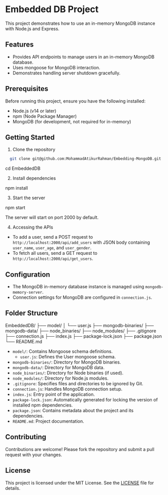 # Embedded DB Project

This project demonstrates how to use an in-memory MongoDB instance with Node.js and Express.

## Features

- Provides API endpoints to manage users in an in-memory MongoDB database.
- Uses mongoose for MongoDB interaction.
- Demonstrates handling server shutdown gracefully.

## Prerequisites

Before running this project, ensure you have the following installed:

- Node.js (v14 or later)
- npm (Node Package Manager)
- MongoDB (for development, not required for in-memory)

## Getting Started

1. Clone the repository

 ```sh
   git clone git@github.com:MohammadAtikurRahman/Embedding-MongoDB.git
   ```
cd EmbeddedDB

2. Install dependencies

npm install

3. Start the server

npm start

The server will start on port 2000 by default.

4. Accessing the APIs

- To add a user, send a POST request to `http://localhost:2000/api/add_users` with JSON body containing `user_name`, `user_age`, and `user_gender`.
- To fetch all users, send a GET request to `http://localhost:2000/api/get_users`.

## Configuration

- The MongoDB in-memory database instance is managed using `mongodb-memory-server`.
- Connection settings for MongoDB are configured in `connection.js`.

## Folder Structure

EmbeddedDB/
├── model/
│   └── user.js
├── mongodb-binaries/
├── mongodb-data/
├── node_binaries/
├── node_modules/
├── .gitignore
├── connection.js
├── index.js
├── package-lock.json
├── package.json
└── README.md

- `model/`: Contains Mongoose schema definitions.
  - `user.js`: Defines the User mongoose schema.
- `mongodb-binaries/`: Directory for MongoDB binaries.
- `mongodb-data/`: Directory for MongoDB data.
- `node_binaries/`: Directory for Node binaries (if used).
- `node_modules/`: Directory for Node.js modules.
- `.gitignore`: Specifies files and directories to be ignored by Git.
- `connection.js`: Handles MongoDB connection setup.
- `index.js`: Entry point of the application.
- `package-lock.json`: Automatically generated for locking the version of installed npm dependencies.
- `package.json`: Contains metadata about the project and its dependencies.
- `README.md`: Project documentation.

## Contributing

Contributions are welcome! Please fork the repository and submit a pull request with your changes.

## License

This project is licensed under the MIT License. See the [LICENSE](./LICENSE) file for details.
